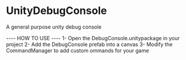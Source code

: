 # UnityDebugConsole
A general purpose unity debug console

---- HOW TO USE ----
1- Open the DebugConsole.unitypackage in your project
2- Add the DebugConsole prefab into a canvas
3- Modify the CommandManager to add custom ommands for your game 
